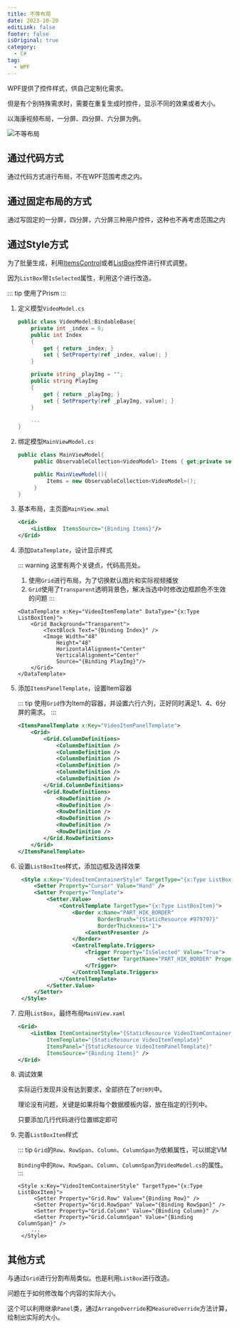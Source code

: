 ```yaml
---
title: 不等布局
date: 2023-10-20
editLink: false
footer: false
isOriginal: true
category:
  - C#
tag:
  - WPF
---
```


WPF提供了控件样式，供自己定制化需求。

但是有个别特殊需求时，需要在重复生成时控件，显示不同的效果或者大小。

以海康视频布局，一分屏、四分屏、六分屏为例。

![不等布局](https://nas.ilyl.life:8092/wpf/hik_layout.gif)

## 通过代码方式

通过代码方式进行布局，不在WPF范围考虑之内。

## 通过固定布局的方式

通过写固定的一分屏，四分屏，六分屏三种用户控件，这种也不再考虑范围之内

## 通过Style方式

为了批量生成，利用[ItemsControl](https://learn.microsoft.com/zh-cn/dotnet/api/system.windows.controls.itemscontrol?view=windowsdesktop-7.0)或者[ListBox](https://learn.microsoft.com/zh-cn/dotnet/desktop/wpf/controls/listbox-styles-and-templates?view=netframeworkdesktop-4.8)控件进行样式调整。

因为`ListBox`带`IsSelected`属性，利用这个进行改造。

::: tip
使用了Prism
:::

1. 定义模型`VideoModel.cs`

    ```cs
    public class VideoModel:BindableBase{
        private int _index = 0;
        public int Index
        {
            get { return _index; }
            set { SetProperty(ref _index, value); }
        }

        private string _playImg = "";
        public string PlayImg
        {
            get { return _playImg; }
            set { SetProperty(ref _playImg, value); }
        }

        ...
    }
    ```

2. 绑定模型`MainViewModel.cs`

    ```cs
    public class MainViewModel{
         public ObservableCollection<VideoModel> Items { get;private set; }

         public MainViewModel(){
             Items = new ObservableCollection<VideoModel>();
         }
    }
    ```

3. 基本布局，主页面`MainView.xmal`

    ```xml
    <Grid>
        <ListBox  ItemsSource="{Binding Items}"/>
    </Grid>
    ```

4. 添加`DataTemplate`，设计显示样式

    ::: warning
    这里有两个关键点，代码高亮处。
    1. 使用`Grid`进行布局，为了切换默认图片和实际视频播放
    2. `Grid`使用了`Transparent`透明背景色，解决当选中时修改边框颜色不生效的问题
    :::

    ```xml{2}
    <DataTemplate x:Key="VideoItemTemplate" DataType="{x:Type ListBoxItem}">
        <Grid Background="Transparent">
            <TextBlock Text="{Binding Index}" />
            <Image Width="48"
                Height="48"
                HorizontalAlignment="Center"
                VerticalAlignment="Center"
                Source="{Binding PlayImg}"/>
        </Grid>
    </DataTemplate>
    ```

5. 添加`ItemsPanelTemplate`，设置Item容器

    ::: tip
    使用`Grid`作为Item的容器，并设置六行六列，正好同时满足1、4、6分屏的需求。
    :::

    ```xml
    <ItemsPanelTemplate x:Key="VideoItemPanelTemplate">
        <Grid>
            <Grid.ColumnDefinitions>
                <ColumnDefinition />
                <ColumnDefinition />
                <ColumnDefinition />
                <ColumnDefinition />
                <ColumnDefinition />
                <ColumnDefinition />
            </Grid.ColumnDefinitions>
            <Grid.RowDefinitions>
                <RowDefinition />
                <RowDefinition />
                <RowDefinition />
                <RowDefinition />
                <RowDefinition />
                <RowDefinition />
            </Grid.RowDefinitions>
        </Grid>
    </ItemsPanelTemplate>
    ```

6. 设置`ListBoxItem`样式，添加边框及选择效果

   ```xml
    <Style x:Key="VideoItemContainerStyle" TargetType="{x:Type ListBoxItem}">
        <Setter Property="Cursor" Value="Hand" />
        <Setter Property="Template">
            <Setter.Value>
                <ControlTemplate TargetType="{x:Type ListBoxItem}">
                    <Border x:Name="PART_HIK_BORDER"
                            BorderBrush="{StaticResource #979797}"
                            BorderThickness="1">
                        <ContentPresenter />
                    </Border>
                    <ControlTemplate.Triggers>
                        <Trigger Property="IsSelected" Value="True">
                            <Setter TargetName="PART_HIK_BORDER" Property="BorderBrush" Value="Red" />
                        </Trigger>
                    </ControlTemplate.Triggers>
                </ControlTemplate>
            </Setter.Value>
        </Setter>
    </Style>
    ```

7. 应用`ListBox`，最终布局`MainView.xaml`

    ```xml
    <Grid>
        <ListBox ItemContainerStyle="{StaticResource VideoItemContainerStyle}"
             ItemTemplate="{StaticResource VideoItemTemplate}"
             ItemsPanel="{StaticResource VideoItemPanelTemplate}"
             ItemsSource="{Binding Items}" />
    </Grid>
    ```

8. 调试效果

   实际运行发现并没有达到要求，全部挤在了`0行0列`中。

   理论没有问题，关键是如果将每个数据模板内容，放在指定的行列中。

   只要添加几行代码进行位置绑定即可

9. 完善`ListBoxItem`样式

   ::: tip
   `Grid`的`Row`、`RowSpan`、`Column`、`ColumnSpan`为依赖属性，可以绑定VM

   `Binding`中的`Row`、`RowSpan`、`Column`、`ColumnSpan`为`VideoModel.cs`的属性。
   :::

   ```xml{2-5}
   <Style x:Key="VideoItemContainerStyle" TargetType="{x:Type ListBoxItem}">
        <Setter Property="Grid.Row" Value="{Binding Row}" />
        <Setter Property="Grid.RowSpan" Value="{Binding RowSpan}" />
        <Setter Property="Grid.Column" Value="{Binding Column}" />
        <Setter Property="Grid.ColumnSpan" Value="{Binding ColumnSpan}" />
       ...
    </Style>
   ```

## 其他方式

与通过`Grid`进行分割布局类似。也是利用`ListBox`进行改造。

问题在于如何修改每个内容的实际大小。

这个可以利用继承`Panel`类，通过`ArrangeOverride`和`MeasureOverride`方法计算，绘制出实际的大小。
